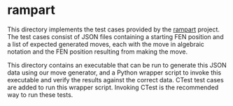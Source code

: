 # rampart

This directory implements the test cases provided by the [rampart](https://github.com/schnitzi/rampart) project. The test cases consist of JSON files containing a starting FEN position and a list of expected generated moves, each with the move in algebraic notation and the FEN position resulting from making the move.

This directory contains an executable that can be run to generate this JSON data using our move generator, and a Python wrapper script to invoke this executable and verify the results against the correct data. CTest test cases are added to run this wrapper script. Invoking CTest is the recommended way to run these tests.
